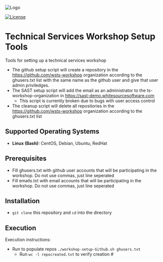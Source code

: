 ![Logo](https://resources.mend.io/mend-sig/logo/mend-dark-logo-horizontal.png)

[![License](https://img.shields.io/badge/License-Apache%202.0-yellowgreen.svg)](https://opensource.org/licenses/Apache-2.0)  
# Technical Services Workshop Setup Tools
Tools for setting up a technical services workshop
- The github setup script will create a repository in the https://github.com/wsts-workshop organization according to the ghusers.txt list with the same name as the github user and give that user admin priviledges.
- The SAST setup script will add the email as an administrator to the ts-workshop-organization in https://sast-demo.whitesourcesoftware.com
  - This script is currently broken due to bugs with user access control
- The cleanup script will delete all repositories in the https://github.com/wsts-workshop organization according to the ghusers.txt list

## Supported Operating Systems
- **Linux (Bash):**	CentOS, Debian, Ubuntu, RedHat

## Prerequisites
- Fill ghusers.txt with github user accounts that will be participating in the workshop.  Do not use commas, just line seperated
- Fill emails.txt with email accounts that will be participating in the workshop.  Do not use commas, just line seperated

## Installation
- ```git clone``` this repository and ```cd``` into the directory


## Execution
Execution instructions:  
- Run to populate repos ```./workshop-setup-Github.sh ghusers.txt```
  - Run ```wc -l repocreated.txt``` to verify creation #

